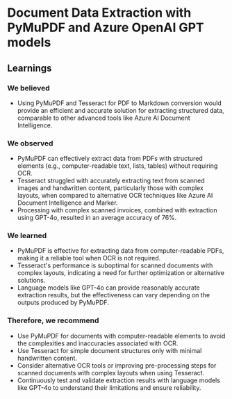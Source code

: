 # Document Data Extraction with PyMuPDF and Azure OpenAI GPT models

## Learnings

### We believed
- Using PyMuPDF and Tesseract for PDF to Markdown conversion would provide an efficient and accurate solution for extracting structured data, comparable to other advanced tools like Azure AI Document Intelligence.

### We observed
- PyMuPDF can effectively extract data from PDFs with structured elements (e.g., computer-readable text, lists, tables) without requiring OCR.
- Tesseract struggled with accurately extracting text from scanned images and handwritten content, particularly those with complex layouts, when compared to alternative OCR techniques like Azure AI Document Intelligence and Marker.
- Processing with complex scanned invoices, combined with extraction using GPT-4o, resulted in an average accuracy of 76%.

### We learned
- PyMuPDF is effective for extracting data from computer-readable PDFs, making it a reliable tool when OCR is not required.
- Tesseract's performance is suboptimal for scanned documents with complex layouts, indicating a need for further optimization or alternative solutions.
- Language models like GPT-4o can provide reasonably accurate extraction results, but the effectiveness can vary depending on the outputs produced by PyMuPDF.

### Therefore, we recommend
- Use PyMuPDF for documents with computer-readable elements to avoid the complexities and inaccuracies associated with OCR.
- Use Tesseract for simple document structures only with minimal handwritten content.
- Consider alternative OCR tools or improving pre-processing steps for scanned documents with complex layouts when using Tesseract.
- Continuously test and validate extraction results with language models like GPT-4o to understand their limitations and ensure reliability.

